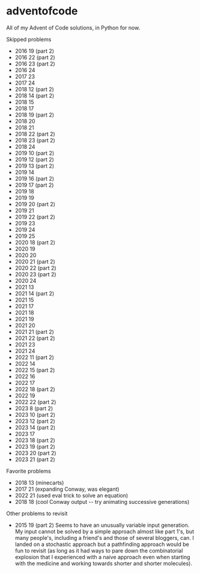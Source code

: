 # adventofcode

All of my Advent of Code solutions, in Python for now.

Skipped problems
- 2016 19 (part 2)
- 2016 22 (part 2)
- 2016 23 (part 2)
- 2016 24
- 2017 23
- 2017 24
- 2018 12 (part 2)
- 2018 14 (part 2)
- 2018 15
- 2018 17
- 2018 19 (part 2)
- 2018 20
- 2018 21
- 2018 22 (part 2)
- 2018 23 (part 2)
- 2018 24
- 2019 10 (part 2)
- 2019 12 (part 2)
- 2019 13 (part 2)
- 2019 14
- 2019 16 (part 2)
- 2019 17 (part 2)
- 2019 18
- 2019 19
- 2019 20 (part 2)
- 2019 21
- 2019 22 (part 2)
- 2019 23
- 2019 24
- 2019 25
- 2020 18 (part 2)
- 2020 19
- 2020 20
- 2020 21 (part 2)
- 2020 22 (part 2)
- 2020 23 (part 2)
- 2020 24
- 2021 13
- 2021 14 (part 2)
- 2021 15
- 2021 17
- 2021 18
- 2021 19
- 2021 20
- 2021 21 (part 2)
- 2021 22 (part 2)
- 2021 23
- 2021 24
- 2022 11 (part 2)
- 2022 14
- 2022 15 (part 2)
- 2022 16
- 2022 17
- 2022 18 (part 2)
- 2022 19
- 2022 22 (part 2)
- 2023 8 (part 2)
- 2023 10 (part 2)
- 2023 12 (part 2)
- 2023 14 (part 2)
- 2023 17
- 2023 18 (part 2)
- 2023 19 (part 2)
- 2023 20 (part 2)
- 2023 21 (part 2)

Favorite problems
- 2018 13 (minecarts)
- 2017 21 (expanding Conway, was elegant)
- 2022 21 (used eval trick to solve an equation)
- 2018 18 (cool Conway output -- try animating successive generations)

Other problems to revisit
- 2015 19 (part 2)
Seems to have an unusually variable input generation. My input cannot be solved by a simple approach almost like part 1's, but many people's, including a friend's and those of several bloggers, can. I landed on a stochastic approach but a pathfinding approach would be fun to revisit (as long as it had ways to pare down the combinatorial explosion that I experienced with a naive approach even when starting with the medicine and working towards shorter and shorter molecules).
